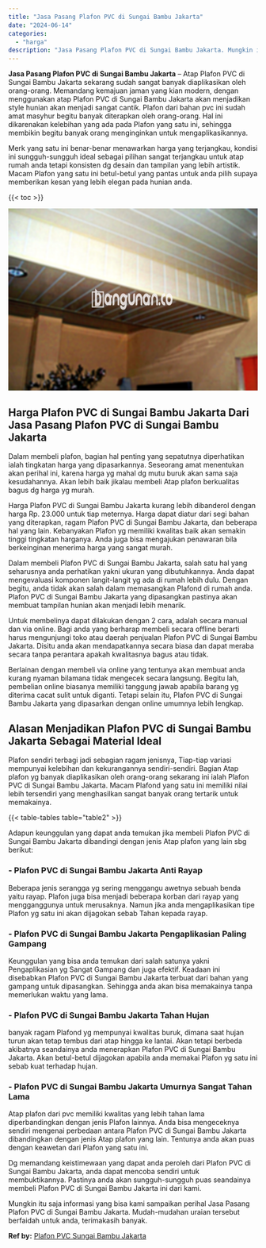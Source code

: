 ```yaml
---
title: "Jasa Pasang Plafon PVC di Sungai Bambu Jakarta"
date: "2024-06-14"
categories: 
  - "harga"
description: "Jasa Pasang Plafon PVC di Sungai Bambu Jakarta. Mungkin itu saja informasi yang bisa kami sampaikan perihal Jasa Pasang Plafon PVC di Sungai Bambu Jakarta. M..."
---
```


**Jasa Pasang Plafon PVC di Sungai Bambu Jakarta** – Atap Plafon PVC di Sungai Bambu Jakarta sekarang sudah sangat banyak diaplikasikan oleh orang-orang. Memandang kemajuan jaman yang kian modern, dengan menggunakan atap Plafon PVC di Sungai Bambu Jakarta akan menjadikan style hunian akan menjadi sangat cantik. Plafon dari bahan pvc ini sudah amat masyhur begitu banyak diterapkan oleh orang-orang. Hal ini dikarenakan kelebihan yang ada pada Plafon yang satu ini, sehingga membikin begitu banyak orang menginginkan untuk mengaplikasikannya.

Merk yang satu ini benar-benar menawarkan harga yang terjangkau, kondisi ini sungguh-sungguh ideal sebagai pilihan sangat terjangkau untuk atap rumah anda tetapi konsisten dg desain dan tampilan yang lebih artistik. Macam Plafon yang satu ini betul-betul yang pantas untuk anda pilih supaya memberikan kesan yang lebih elegan pada hunian anda.

{{< toc >}}

![Jasa Pasang Plafon PVC di Sungai Bambu Jakarta](/images/flafond-pvc-murah06.png)

## Harga Plafon PVC di Sungai Bambu Jakarta Dari Jasa Pasang Plafon PVC di Sungai Bambu Jakarta

Dalam membeli plafon, bagian hal penting yang sepatutnya diperhatikan ialah tingkatan harga yang dipasarkannya. Seseorang amat menentukan akan perihal ini, karena harga yg mahal dg mutu buruk akan sama saja kesudahannya. Akan lebih baik jikalau membeli Atap plafon berkualitas bagus dg harga yg murah.

Harga Plafon PVC di Sungai Bambu Jakarta kurang lebih dibanderol dengan harga Rp. 23.000 untuk tiap meternya. Harga dapat diatur dari segi bahan yang diterapkan, ragam Plafon PVC di Sungai Bambu Jakarta, dan beberapa hal yang lain. Kebanyakan Plafon yg memiliki kwalitas baik akan semakin tinggi tingkatan harganya. Anda juga bisa mengajukan penawaran bila berkeinginan menerima harga yang sangat murah.

Dalam membeli Plafon PVC di Sungai Bambu Jakarta, salah satu hal yang seharusnya anda perhatikan yakni ukuran yang dibutuhkannya. Anda dapat mengevaluasi komponen langit-langit yg ada di rumah lebih dulu. Dengan begitu, anda tidak akan salah dalam memasangkan Plafond di rumah anda. Plafon PVC di Sungai Bambu Jakarta yang dipasangkan pastinya akan membuat tampilan hunian akan menjadi lebih menarik.

Untuk membelinya dapat dilakukan dengan 2 cara, adalah secara manual dan via online. Bagi anda yang berharap membeli secara offline berarti harus mengunjungi toko atau daerah penjualan Plafon PVC di Sungai Bambu Jakarta. Disitu anda akan mendapatkannya secara biasa dan dapat meraba secara tanpa perantara apakah kwalitasnya bagus atau tidak.

Berlainan dengan membeli via online yang tentunya akan membuat anda kurang nyaman bilamana tidak mengecek secara langsung. Begitu lah, pembelian online biasanya memiliki tanggung jawab apabila barang yg diterima cacat sulit untuk diganti. Tetapi selain itu, Plafon PVC di Sungai Bambu Jakarta yang dipasarkan dengan online umumnya lebih lengkap.

## Alasan Menjadikan Plafon PVC di Sungai Bambu Jakarta Sebagai Material Ideal

Plafon sendiri terbagi jadi sebagian ragam jenisnya, Tiap-tiap variasi mempunyai kelebihan dan kekurangannya sendiri-sendiri. Bagian Atap plafon yg banyak diaplikasikan oleh orang-orang sekarang ini ialah Plafon PVC di Sungai Bambu Jakarta. Macam Plafond yang satu ini memiliki nilai lebih tersendiri yang menghasilkan sangat banyak orang tertarik untuk memakainya.

{{< table-tables table="table2" >}}

Adapun keunggulan yang dapat anda temukan jika membeli Plafon PVC di Sungai Bambu Jakarta dibandingi dengan jenis Atap plafon yang lain sbg berikut:

### \- Plafon PVC di Sungai Bambu Jakarta Anti Rayap

Beberapa jenis serangga yg sering menggangu awetnya sebuah benda yaitu rayap. Plafon juga bisa menjadi beberapa korban dari rayap yang mengganggunya untuk merusaknya. Namun jika anda mengaplikasikan tipe Plafon yg satu ini akan dijagokan sebab Tahan kepada rayap.

### \- Plafon PVC di Sungai Bambu Jakarta Pengaplikasian Paling Gampang

Keunggulan yang bisa anda temukan dari salah satunya yakni Pengaplikasian yg Sangat Gampang dan juga efektif. Keadaan ini disebabkan Plafon PVC di Sungai Bambu Jakarta terbuat dari bahan yang gampang untuk dipasangkan. Sehingga anda akan bisa memakainya tanpa memerlukan waktu yang lama.

### \- Plafon PVC di Sungai Bambu Jakarta Tahan Hujan

banyak ragam Plafond yg mempunyai kwalitas buruk, dimana saat hujan turun akan tetap tembus dari atap hingga ke lantai. Akan tetapi berbeda akibatnya seandainya anda menerapkan Plafon PVC di Sungai Bambu Jakarta. Akan betul-betul dijagokan apabila anda memakai Plafon yg satu ini sebab kuat terhadap hujan.

### \- Plafon PVC di Sungai Bambu Jakarta Umurnya Sangat Tahan Lama

Atap plafon dari pvc memiliki kwalitas yang lebih tahan lama diperbandingkan dengan jenis Plafon lainnya. Anda bisa mengeceknya sendiri mengenai perbedaan antara Plafon PVC di Sungai Bambu Jakarta dibandingkan dengan jenis Atap plafon yang lain. Tentunya anda akan puas dengan keawetan dari Plafon yang satu ini.

Dg memandang keistimewaan yang dapat anda peroleh dari Plafon PVC di Sungai Bambu Jakarta, anda dapat mencoba sendiri untuk membuktikannya. Pastinya anda akan sungguh-sungguh puas seandainya membeli Plafon PVC di Sungai Bambu Jakarta ini dari kami.

Mungkin itu saja informasi yang bisa kami sampaikan perihal Jasa Pasang Plafon PVC di Sungai Bambu Jakarta. Mudah-mudahan uraian tersebut berfaidah untuk anda, terimakasih banyak.

**Ref by:** [Plafon PVC Sungai Bambu Jakarta](https://id.wikipedia.org/wiki/Plafon)
